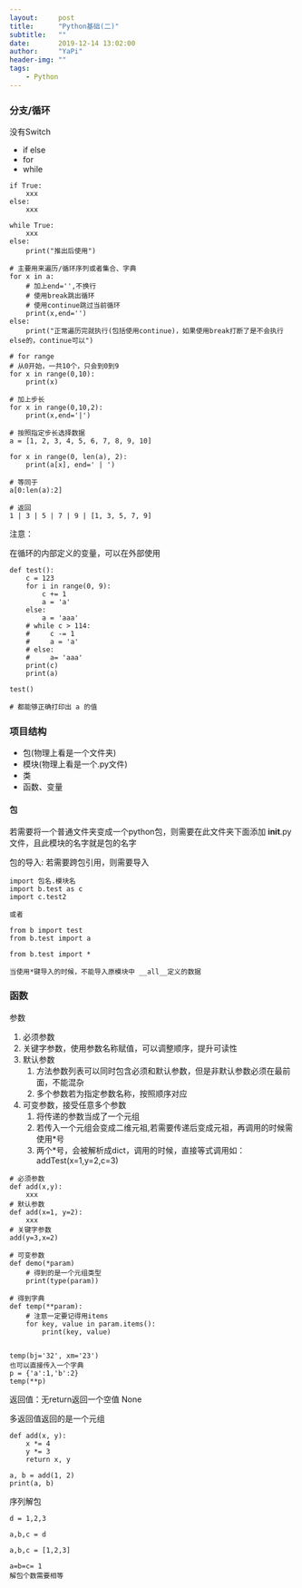 ```yaml
---
layout:     post
title:      "Python基础(二)"
subtitle:   ""
date:       2019-12-14 13:02:00
author:     "YaPi"
header-img: ""
tags:
    - Python
---
```


### 分支/循环
没有Switch

- if else 
- for 
- while

```
if True:
    xxx
else:
    xxx
```

```text
while True:
    xxx
else:
    print("推出后使用")
```

```text
# 主要用来遍历/循环序列或者集合、字典
for x in a:
    # 加上end='',不换行
    # 使用break跳出循环
    # 使用continue跳过当前循环
    print(x,end='')
else:
    print("正常遍历完就执行(包括使用continue)，如果使用break打断了是不会执行else的，continue可以")
    
# for range
# 从0开始，一共10个，只会到0到9
for x in range(0,10):
    print(x)
    
# 加上步长
for x in range(0,10,2):
    print(x,end='|') 
    
# 按照指定步长选择数据 
a = [1, 2, 3, 4, 5, 6, 7, 8, 9, 10]

for x in range(0, len(a), 2):
    print(a[x], end=' | ')

# 等同于
a[0:len(a):2]

# 返回
1 | 3 | 5 | 7 | 9 | [1, 3, 5, 7, 9]
```


注意：

在循环的内部定义的变量，可以在外部使用

```text
def test():
    c = 123
    for i in range(0, 9):
        c += 1
        a = 'a'
    else:
        a = 'aaa'
    # while c > 114:
    #     c -= 1
    #     a = 'a'
    # else:
    #     a= 'aaa'
    print(c)
    print(a)

test()

# 都能够正确打印出 a 的值
```

### 项目结构

- 包(物理上看是一个文件夹)
- 模块(物理上看是一个.py文件)
- 类
- 函数、变量

#### 包
若需要将一个普通文件夹变成一个python包，则需要在此文件夹下面添加
__init__.py文件，且此模块的名字就是包的名字

包的导入: 若需要跨包引用，则需要导入
```text
import 包名.模块名
import b.test as c
import c.test2

或者

from b import test
from b.test import a

from b.test import *

当使用*键导入的时候，不能导入原模块中 __all__定义的数据
```

### 函数
参数
1. 必须参数
2. 关键字参数，使用参数名称赋值，可以调整顺序，提升可读性
3. 默认参数
    1. 方法参数列表可以同时包含必须和默认参数，但是非默认参数必须在最前面，不能混杂
    2. 多个参数若为指定参数名称，按照顺序对应
4. 可变参数，接受任意多个参数
    1. 将传递的参数当成了一个元组
    2. 若传入一个元组会变成二维元祖,若需要传递后变成元祖，再调用的时候需使用*号
    3. 两个*号，会被解析成dict，调用的时候，直接等式调用如：addTest(x=1,y=2,c=3)
```text
# 必须参数
def add(x,y):
    xxx
# 默认参数
def add(x=1, y=2):
    xxx
# 关键字参数
add(y=3,x=2)

# 可变参数
def demo(*param)
    # 得到的是一个元组类型
    print(type(param))

# 得到字典
def temp(**param):
    # 注意一定要记得用items
    for key, value in param.items():
        print(key, value)


temp(bj='32', xm='23')
也可以直接传入一个字典
p = {'a':1,'b':2}
temp(**p)
```


返回值：无return返回一个空值 None

多返回值返回的是一个元组
```text
def add(x, y):
    x *= 4
    y *= 3
    return x, y

a, b = add(1, 2)
print(a, b)
```

序列解包
```text
d = 1,2,3

a,b,c = d

a,b,c = [1,2,3]

a=b=c= 1
解包个数需要相等
```
